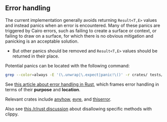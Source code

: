 ## Error handling

The current implementation generally avoids returning `Result<T,E>` values and instead panics when an error is encountered.
Many of these panics are triggered by Cairo errors, such as failing to create a surface or context, or failing to draw on a surface, for which there is no obvious mitigation and panicking is an acceptable solution.

- But other panics should be removed and `Result<T,E>` values should be returned in their place.

Potential panics can be located with the following command:

```sh
grep --color=always -E '(\.unwrap|\.expect|panic!\()' -r crates/ tests/ examples/ src/
```

See [this article about error handling in Rust](https://www.lpalmieri.com/posts/error-handling-rust/), which frames error handling in terms of their **purpose** and **location**.

Relevant crates include [anyhow](https://github.com/dtolnay/anyhow), [eyre](https://github.com/yaahc/eyre), and [thiserror](https://github.com/dtolnay/thiserror).

Also see [this /r/rust discussion](https://redd.it/pegi1d) about disallowing specific methods with clippy.
